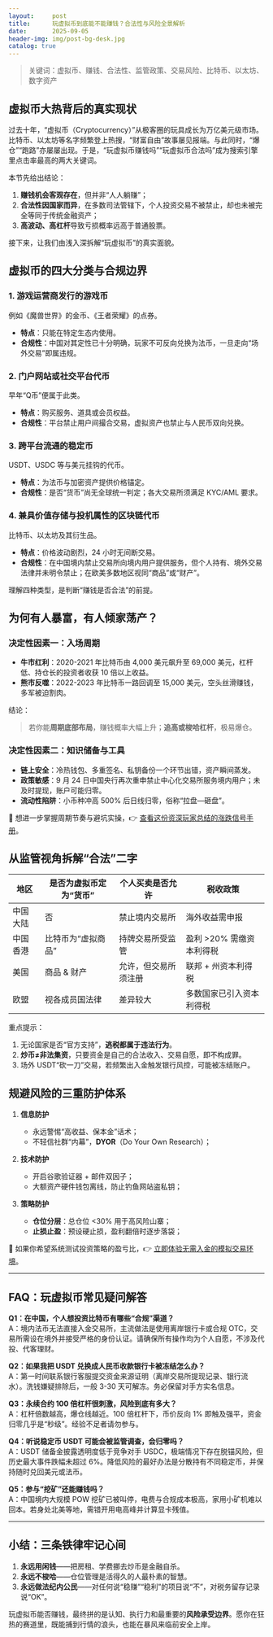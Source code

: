 ```yaml
---
layout:     post
title:      玩虚拟币到底能不能赚钱？合法性与风险全景解析
date:       2025-09-05
header-img: img/post-bg-desk.jpg
catalog: true
---
```


> 关键词：虚拟币、赚钱、合法性、监管政策、交易风险、比特币、以太坊、数字资产

## 虚拟币大热背后的真实现状

过去十年，“虚拟币（Cryptocurrency）”从极客圈的玩具成长为万亿美元级市场。比特币、以太坊等名字频繁登上热搜，“财富自由”故事屡见报端。与此同时，“爆仓”“跑路”亦屡屡出现。于是，“玩虚拟币赚钱吗”“玩虚拟币合法吗”成为搜索引擎里点击率最高的两大关键词。

本节先给出结论：  
1. **赚钱机会客观存在**，但并非“人人躺赚”；  
2. **合法性因国家而异**，在多数司法管辖下，个人投资交易不被禁止，却也未被完全等同于传统金融资产；  
3. **高波动、高杠杆**导致亏损概率远高于普通股票。  

接下来，让我们由浅入深拆解“玩虚拟币”的真实面貌。

## 虚拟币的四大分类与合规边界

### 1. 游戏运营商发行的游戏币  
例如《魔兽世界》的金币、《王者荣耀》的点券。  
- **特点**：只能在特定生态内使用。  
- **合规性**：中国对其定性已十分明确，玩家不可反向兑换为法币，一旦走向“场外交易”即属违规。  

### 2. 门户网站或社交平台代币  
早年“Q币”便属于此类。  
- **特点**：购买服务、道具或会员权益。  
- **合规性**：平台禁止用户间撮合交易，虚拟资产也禁止与人民币双向兑换。  

### 3. 跨平台流通的稳定币  
USDT、USDC 等与美元挂钩的代币。  
- **特点**：为法币与加密资产提供价格锚定。  
- **合规性**：是否“货币”尚无全球统一判定；各大交易所须满足 KYC/AML 要求。  

### 4. 兼具价值存储与投机属性的区块链代币  
比特币、以太坊及其衍生品。  
- **特点**：价格波动剧烈，24 小时无间断交易。  
- **合规性**：在中国境内禁止交易所向境内用户提供服务，但个人持有、境外交易法律并未明令禁止；在欧美多数地区视同“商品”或“财产”。  

理解四种类型，是判断“赚钱是否合法”的前提。

## 为何有人暴富，有人倾家荡产？

### 决定性因素一：入场周期  
- **牛市红利**：2020-2021 年比特币由 4,000 美元飙升至 69,000 美元，杠杆低、持仓长的投资者收获 10 倍以上收益。  
- **熊市反噬**：2022-2023 年比特币一路回调至 15,000 美元，空头丝滑赚钱，多军被迫割肉。  

结论：  
> 若你能**周期底部布局**，赚钱概率大幅上升；**追高或梭哈杠杆**，极易爆仓。

### 决定性因素二：知识储备与工具  
- **链上安全**：冷热钱包、多重签名、私钥备份一个环节出错，资产瞬间蒸发。  
- **政策敏感**：9 月 24 日中国央行再次重申禁止中心化交易所服务境内用户；未及时提现，账户可能归零。  
- **流动性陷阱**：小币种冲高 500% 后日线归零，俗称“拉盘—砸盘”。  

👀 想进一步掌握周期节奏与避坑实操，👉 [查看这份资深玩家总结的涨跌信号手册](https://okxdog.com/)。

## 从监管视角拆解“合法”二字

| 地区 | 是否为虚拟币定为“货币” | 个人买卖是否允许 | 税收政策 |
|------|-------------------------|------------------|----------|
| 中国大陆 | 否 | 禁止境内交易所 | 海外收益需申报 |
| 中国香港 | 比特币为“虚拟商品” | 持牌交易所受监管 | 盈利 >20% 需缴资本利得税 |
| 美国 | 商品 & 财产 | 允许，但交易所须注册 | 联邦 + 州资本利得税 |
| 欧盟 | 视各成员国法律 | 差异较大 | 多数国家已引入资本利得税 |

重点提示：  
1. 无论国家是否“官方支持”，**逃税都属于违法行为**。  
2. **炒币≠非法集资**，只要资金是自己的合法收入、交易自愿，即不构成罪。  
3. 场外 USDT“砍一刀”交易，若频繁出入金触发银行风控，可能被冻结账户。  

## 规避风险的三重防护体系

1. **信息防护**  
   - 永远警惕“高收益、保本金”话术；  
   - 不轻信社群“内幕”，**DYOR**（Do Your Own Research）；  

2. **技术防护**  
   - 开启谷歌验证器 + 邮件双因子；  
   - 大额资产硬件钱包离线，防止钓鱼网站盗私钥；  

3. **策略防护**  
   - **仓位分层**：总仓位 <30% 用于高风险山寨；  
   - **止损止盈**：预设硬止损，盈利翻倍时逐步落袋；  

👋 如果你希望系统测试投资策略的盈亏比，👉 [立即体验无需入金的模拟交易环境](https://okxdog.com/)。

---

## FAQ：玩虚拟币常见疑问解答

**Q1：在中国，个人想投资比特币有哪些“合规”渠道？**  
A：境内法币无法直接入金交易所，主流做法是使用离岸银行卡或合规 OTC，交易所需设在境外并接受严格的身份认证。请确保所有操作均为个人自愿，不涉及代投、代客理财。

**Q2：如果我把 USDT 兑换成人民币收款银行卡被冻结怎么办？**  
A：第一时间联系银行客服提交资金来源证明（离岸交易所提现记录、银行流水）。洗钱嫌疑排除后，一般 3-30 天可解冻。务必保留对手方实名信息。

**Q3：永续合约 100 倍杠杆很刺激，风险到底有多大？**  
A：杠杆倍数越高，爆仓线越近。100 倍杠杆下，币价反向 1% 即触及强平，资金归零几乎是“秒级”。经验不足者请勿参与。

**Q4：听说稳定币 USDT 可能会被监管调查，会归零吗？**  
A：USDT 储备金披露透明度低于竞争对手 USDC，极端情况下存在脱锚风险，但历史最大事件跌幅未超过 6%。降低风险的最好办法是分散持有不同稳定币，并保持随时兑回美元或法币。

**Q5：参与“挖矿”还能赚钱吗？**  
A：中国境内大规模 POW 挖矿已被叫停，电费与合规成本极高，家用小矿机难以回本。若身处北美等地，需错开用电高峰并计算显卡残值。

---

## 小结：三条铁律牢记心间

1. **永远用闲钱**——把房租、学费挪去炒币是金融自杀。  
2. **永远不梭哈**——仓位管理是活得久的人最朴素的智慧。  
3. **永远做法纪内公民**——对任何说“稳赚”“稳利”的项目说“不”，对税务留存记录说“OK”。  

玩虚拟币能否赚钱，最终拼的是认知、执行力和最重要的**风险承受边界**。愿你在狂热的赛道里，既能捕到行情的浪头，也能在暴风来临前安全上岸。